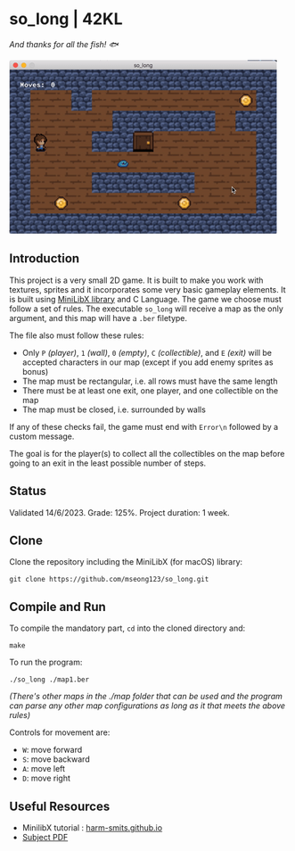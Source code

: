 # so_long | 42KL

*And thanks for all the fish! 🐟*

![so_long.gif](https://github.com/mseong123/so_long/blob/bdeb49e30063efe5548f4ffa3b4a925bb54f8af5/maps/so_long.gif)

## Introduction
This project is a very small 2D game. It is built to make you work with textures, sprites and it incorporates some very basic gameplay elements. It is built using [MiniLibX library](https://github.com/42Paris/minilibx-linux) and C Language. The game we choose must follow a set of rules. The executable ``so_long`` will receive a map as the only argument, and this map will have a ``.ber`` filetype.

The file also must follow these rules:
- Only ``P`` *(player)*, ``1`` *(wall)*, ``0`` *(empty)*, ``C`` *(collectible)*, and ``E`` *(exit)* will be accepted characters in our map (except if you add enemy sprites as bonus)
- The map must be rectangular, i.e. all rows must have the same length
- There must be at least one exit, one player, and one collectible on the map
- The map must be closed, i.e. surrounded by walls

If any of these checks fail, the game must end with ``Error\n`` followed by a custom message.

The goal is for the player(s) to collect all the collectibles on the map before going to an exit in the least possible number of steps.

## Status

Validated 14/6/2023. Grade: 125%. Project duration: 1 week.

## Clone

Clone the repository including the MiniLibX (for macOS) library:

```
git clone https://github.com/mseong123/so_long.git
```

## Compile and Run

To compile the mandatory part, `cd` into the cloned directory and:

```
make
```

To run the program:

```
./so_long ./map1.ber
```
*(There's other maps in the ./map folder that can be used and the program can parse any other map configurations as long as it that meets the above rules)*

Controls for movement are:

- `W`: move forward
- `S`: move backward
- `A`: move left
- `D`: move right

## Useful Resources
- MinilibX tutorial : [harm-smits.github.io](https://harm-smits.github.io/42docs/libs/minilibx.html)
- [Subject PDF](https://github.com/mseong123/so_long/blob/master/en.subject.pdf)

